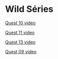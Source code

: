 # Wild Séries

 [Quest 10 video](https://www.loom.com/share/bf2c8cac035b4c4dbc79dc91893dad68)
 
 [Quest 11 video](https://www.loom.com/share/9db2181858fe4beeb37f889b3ecbcd02)
 
 [Quest 13 video](https://www.loom.com/share/714070fcd1884ce1b0408ab14fc5d20a)

[Quest 09 video](https://www.loom.com/share/886e71e0a1dc402d8f845df737e2b9b4)

